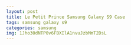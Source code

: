 ```yaml
---
layout: post
title: Le Petit Prince Samsung Galaxy S9 Case
tags: samsung galaxy s9
categories: samsung
img: 1Jho30dNTP0v6FBXIlA1nvuJzbMmT2DsL
---
```

